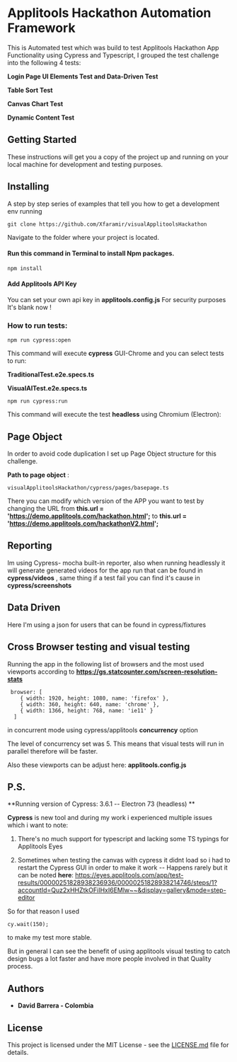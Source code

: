 # Applitools Hackathon Automation Framework

This is Automated test which was build to test Applitools Hackathon App Functionality using Cypress and Typescript, I grouped the test challenge into the following 4 tests:

**Login Page UI Elements Test and Data-Driven Test**

**Table Sort Test**

**Canvas Chart Test**

**Dynamic Content Test**

## Getting Started

These instructions will get you a copy of the project up and running on your local machine for development and testing purposes.

## Installing

A step by step series of examples that tell you how to get a development env running

```
git clone https://github.com/Xfaramir/visualApplitoolsHackathon
```

Navigate to the folder where your project is located.

#### Run this command in Terminal to install Npm packages.

```
npm install
```

#### Add Applitools API Key

You can set your own api key in **applitools.config.js**
For security purposes It's blank now !

### How to run tests:

```
npm run cypress:open
```

This command will execute **cypress** GUI-Chrome and you can select tests to run:

**TraditionalTest.e2e.specs.ts**

**VisualAITest.e2e.specs.ts**

```
npm run cypress:run
```

This command will execute the test **headless** using Chromium (Electron):

## Page Object

In order to avoid code duplication I set up Page Object structure for this challenge.

**Path to page object** :

```
visualApplitoolsHackathon/cypress/pages/basepage.ts
```

There you can modify which version of the APP you want to test by changing the URL
from
**this.url = 'https://demo.applitools.com/hackathon.html';**
to
**this.url = 'https://demo.applitools.com/hackathonV2.html';**

## Reporting

Im using Cypress- mocha built-in reporter, also when running headlessly it will generate generated videos for the app run that can be found in **cypress/videos** , same thing if a test fail you can find it's cause in **cypress/screenshots**

## Data Driven

Here I'm using a json for users that can be found in cypress/fixtures

## Cross Browser testing and visual testing

Running the app in the following list of browsers and the most used viewports according
to **https://gs.statcounter.com/screen-resolution-stats**

```
 browser: [
    { width: 1920, height: 1080, name: 'firefox' },
    { width: 360, height: 640, name: 'chrome' },
    { width: 1366, height: 768, name: 'ie11' }
  ]
```

in concurrent mode using cypress/applitools **concurrency** option

The level of concurrency set was 5. This means that visual tests will run in parallel therefore will be faster.

Also these viewports can be adjust here: **applitools.config.js**

## P.S.

**Running version of Cypress: 3.6.1 -- Electron 73 (headless) **

**Cypress** is new tool and during my work i experienced multiple issues which i want to note:

1.  There's no much support for typescript and lacking some TS typings for Applitools Eyes

2.  Sometimes when testing the canvas with cypress it didnt load so i had to restart the Cypress GUI in order to make it work -- Happens rarely but it can be noted **here**: https://eyes.applitools.com/app/test-results/00000251828938236936/00000251828938214746/steps/1?accountId=Quz2xHHZtkOFiIHxI6EMlw~~&display=gallery&mode=step-editor

So for that reason I used

```
cy.wait(150);
```

to make my test more stable.

But in general I can see the benefit of using applitools visual testing to catch design bugs a lot faster and have more people involved in that Quality process.

## Authors

- **David Barrera - Colombia**

## License

This project is licensed under the MIT License - see the [LICENSE.md](LICENSE.md) file for details.
